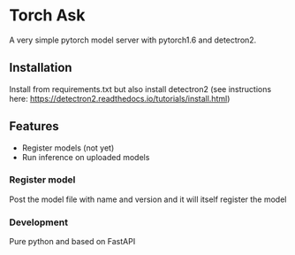 # Torch Ask

A very simple pytorch model server with pytorch1.6 and detectron2. 

## Installation
Install from requirements.txt but also install detectron2 (see instructions here: https://detectron2.readthedocs.io/tutorials/install.html)

## Features

* Register models (not yet)
* Run inference on uploaded models

### Register model
Post the model file with name and version and it will itself register the model

### Development
Pure python and based on FastAPI

